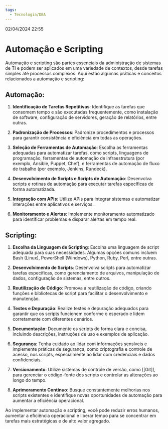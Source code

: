 ```yaml
---
tags:
  - Tecnologia/DBA
---
```

02/04/2024 22:55

# Automação e Scripting

Automação e scripting são partes essenciais da administração de sistemas de TI e podem ser aplicados em uma variedade de contextos, desde tarefas simples até processos complexos. Aqui estão algumas práticas e conceitos relacionados a automação e scripting:

## Automação:

1. **Identificação de Tarefas Repetitivas**: Identifique as tarefas que consomem tempo e são executadas frequentemente, como instalação de software, configuração de servidores, geração de relatórios, entre outras.
    
2. **Padronização de Processos**: Padronize procedimentos e processos para garantir consistência e eficiência em todas as operações.
    
3. **Seleção de Ferramentas de Automação**: Escolha as ferramentas adequadas para automatizar tarefas, como scripts, linguagens de programação, ferramentas de automação de infraestrutura (por exemplo, Ansible, Puppet, Chef), e ferramentas de automação de fluxo de trabalho (por exemplo, Jenkins, Rundeck).
    
4. **Desenvolvimento de Scripts e Scripts de Automação**: Desenvolva scripts e rotinas de automação para executar tarefas específicas de forma automatizada.
    
5. **Integração com APIs**: Utilize APIs para integrar sistemas e automatizar interações entre aplicativos e serviços.
    
6. **Monitoramento e Alertas**: Implemente monitoramento automatizado para identificar problemas e disparar alertas em tempo real.
    

## Scripting:

1. **Escolha da Linguagem de Scripting**: Escolha uma linguagem de script adequada para suas necessidades. Algumas opções comuns incluem Bash (Linux), PowerShell (Windows), Python, Ruby, Perl, entre outras.
    
2. **Desenvolvimento de Scripts**: Desenvolva scripts para automatizar tarefas específicas, como gerenciamento de arquivos, manipulação de dados, configuração de sistemas, entre outros.
    
3. **Reutilização de Código**: Promova a reutilização de código, criando funções e bibliotecas de script para facilitar o desenvolvimento e manutenção.
    
4. **Testes e Depuração**: Realize testes e depuração adequados para garantir que os scripts funcionem conforme o esperado e lidem corretamente com diferentes cenários.
    
5. **Documentação**: Documente os scripts de forma clara e concisa, incluindo descrições, instruções de uso e exemplos de aplicação.
    
6. **Segurança**: Tenha cuidado ao lidar com informações sensíveis e implemente práticas de segurança, como criptografia e controle de acesso, nos scripts, especialmente ao lidar com credenciais e dados confidenciais.
    
7. **Versionamento**: Utilize sistemas de controle de versão, como [[Git]], para gerenciar o código-fonte dos scripts e controlar as alterações ao longo do tempo.
    
8. **Aprimoramento Contínuo**: Busque constantemente melhorias nos scripts existentes e identifique novas oportunidades de automação para aumentar a eficiência operacional.
    

Ao implementar automação e scripting, você pode reduzir erros humanos, aumentar a eficiência operacional e liberar tempo para se concentrar em tarefas mais estratégicas e de alto valor agregado.